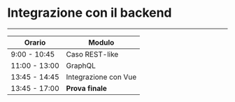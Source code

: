 # Integrazione con il backend

---

Orario | Modulo
--- | ---
9:00 - 10:45  | Caso REST-like
11:00 - 13:00 | GraphQL
13:45 - 14:45 | Integrazione con Vue
13:45 - 17:00 | **Prova finale**